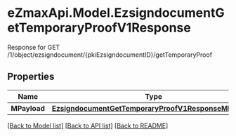 # eZmaxApi.Model.EzsigndocumentGetTemporaryProofV1Response
Response for GET /1/object/ezsigndocument/{pkiEzsigndocumentID}/getTemporaryProof

## Properties

Name | Type | Description | Notes
------------ | ------------- | ------------- | -------------
**MPayload** | [**EzsigndocumentGetTemporaryProofV1ResponseMPayload**](EzsigndocumentGetTemporaryProofV1ResponseMPayload.md) |  | 

[[Back to Model list]](../README.md#documentation-for-models) [[Back to API list]](../README.md#documentation-for-api-endpoints) [[Back to README]](../README.md)

